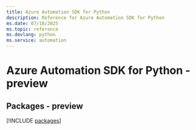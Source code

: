 ```yaml
---
title: Azure Automation SDK for Python
description: Reference for Azure Automation SDK for Python
ms.date: 07/18/2025
ms.topic: reference
ms.devlang: python
ms.service: automation
---
```

# Azure Automation SDK for Python - preview
## Packages - preview
[!INCLUDE [packages](automation-index.md)]